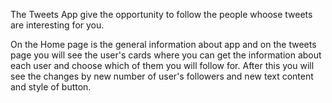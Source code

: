 The Tweets App give the opportunity to follow the people whoose tweets are interesting for you.

On the Home page is the general information about app and on the tweets page you will see the user's cards where you can get the information about each user and choose which of them you will follow for. After this you will see the changes by new number of user's followers and new text content and style of button.
